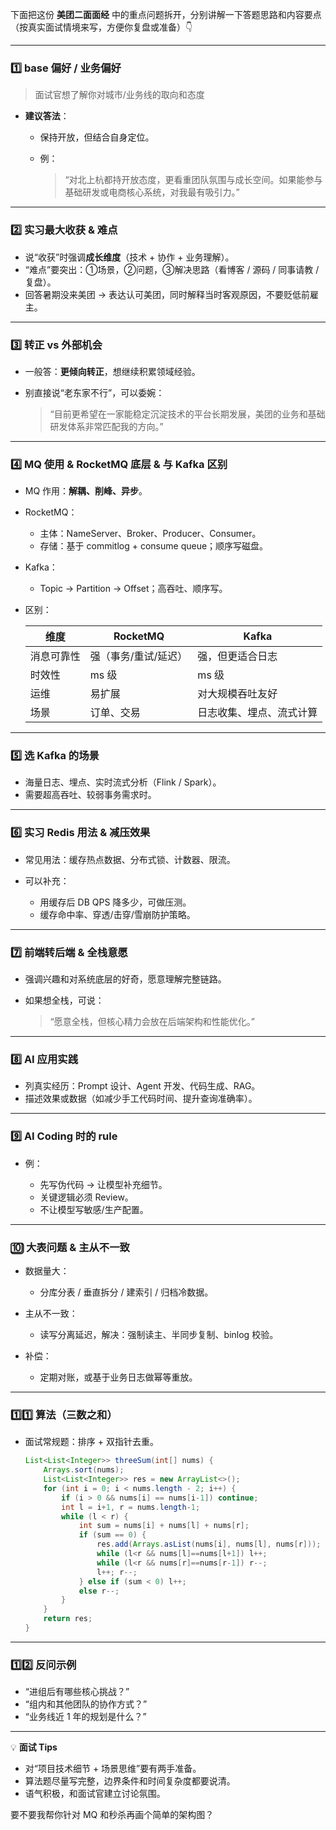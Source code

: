 下面把这份 **美团二面面经** 中的重点问题拆开，分别讲解一下答题思路和内容要点（按真实面试情境来写，方便你复盘或准备）👇

---

### 1️⃣ base 偏好 / 业务偏好

> 面试官想了解你对城市/业务线的取向和态度

* **建议答法**：

  * 保持开放，但结合自身定位。
  * 例：

    > “对北上杭都持开放态度，更看重团队氛围与成长空间。如果能参与基础研发或电商核心系统，对我最有吸引力。”

---

### 2️⃣ 实习最大收获 & 难点

* 说“收获”时强调**成长维度**（技术 + 协作 + 业务理解）。
* “难点”要突出：①场景，②问题，③解决思路（看博客 / 源码 / 同事请教 / 复盘）。
* 回答暑期没来美团 → 表达认可美团，同时解释当时客观原因，不要贬低前雇主。

---

### 3️⃣ 转正 vs 外部机会

* 一般答：**更倾向转正**，想继续积累领域经验。
* 别直接说“老东家不行”，可以委婉：

  > “目前更希望在一家能稳定沉淀技术的平台长期发展，美团的业务和基础研发体系非常匹配我的方向。”

---

### 4️⃣ MQ 使用 & RocketMQ 底层 & 与 Kafka 区别

* MQ 作用：**解耦、削峰、异步**。
* RocketMQ：

  * 主体：NameServer、Broker、Producer、Consumer。
  * 存储：基于 commitlog + consume queue；顺序写磁盘。
* Kafka：

  * Topic → Partition → Offset；高吞吐、顺序写。
* 区别：

  | 维度    | RocketMQ    | Kafka        |
  | ----- | ----------- | ------------ |
  | 消息可靠性 | 强（事务/重试/延迟） | 强，但更适合日志     |
  | 时效性   | ms 级        | ms 级         |
  | 运维    | 易扩展         | 对大规模吞吐友好     |
  | 场景    | 订单、交易       | 日志收集、埋点、流式计算 |

---

### 5️⃣ 选 Kafka 的场景

* 海量日志、埋点、实时流式分析（Flink / Spark）。
* 需要超高吞吐、较弱事务需求时。

---

### 6️⃣ 实习 Redis 用法 & 减压效果

* 常见用法：缓存热点数据、分布式锁、计数器、限流。
* 可以补充：

  * 用缓存后 DB QPS 降多少，可做压测。
  * 缓存命中率、穿透/击穿/雪崩防护策略。

---

### 7️⃣ 前端转后端 & 全栈意愿

* 强调兴趣和对系统底层的好奇，愿意理解完整链路。
* 如果想全栈，可说：

  > “愿意全栈，但核心精力会放在后端架构和性能优化。”

---

### 8️⃣ AI 应用实践

* 列真实经历：Prompt 设计、Agent 开发、代码生成、RAG。
* 描述效果或数据（如减少手工代码时间、提升查询准确率）。

---

### 9️⃣ AI Coding 时的 rule

* 例：

  * 先写伪代码 → 让模型补充细节。
  * 关键逻辑必须 Review。
  * 不让模型写敏感/生产配置。

---

### 🔟 大表问题 & 主从不一致

* 数据量大：

  * 分库分表 / 垂直拆分 / 建索引 / 归档冷数据。
* 主从不一致：

  * 读写分离延迟，解决：强制读主、半同步复制、binlog 校验。
* 补偿：

  * 定期对账，或基于业务日志做幂等重放。

---

### 1️⃣1️⃣ 算法（三数之和）

* 面试常规题：排序 + 双指针去重。

  ```java
  List<List<Integer>> threeSum(int[] nums) {
      Arrays.sort(nums);
      List<List<Integer>> res = new ArrayList<>();
      for (int i = 0; i < nums.length - 2; i++) {
          if (i > 0 && nums[i] == nums[i-1]) continue;
          int l = i+1, r = nums.length-1;
          while (l < r) {
              int sum = nums[i] + nums[l] + nums[r];
              if (sum == 0) {
                  res.add(Arrays.asList(nums[i], nums[l], nums[r]));
                  while (l<r && nums[l]==nums[l+1]) l++;
                  while (l<r && nums[r]==nums[r-1]) r--;
                  l++; r--;
              } else if (sum < 0) l++;
              else r--;
          }
      }
      return res;
  }
  ```

---

### 1️⃣2️⃣ 反问示例

* “进组后有哪些核心挑战？”
* “组内和其他团队的协作方式？”
* “业务线近 1 年的规划是什么？”

---

💡 **面试 Tips**

* 对“项目技术细节 + 场景思维”要有两手准备。
* 算法题尽量写完整，边界条件和时间复杂度都要说清。
* 语气积极，和面试官建立讨论氛围。

要不要我帮你针对 MQ 和秒杀再画个简单的架构图？
